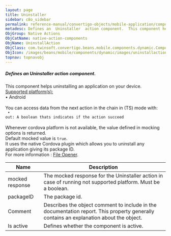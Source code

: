 ```yaml
---
layout: page
title: Uninstaller
sidebar: c8o_sidebar
permalink: reference-manual/convertigo-objects/mobile-application/components/native-action-components/uninstaller/
metadesc: Defines an  Uninstaller  action component.  This component helps uninstalling an application on your device.  Supported platform(s)    • Android  You 
ObjGroup: Native Actions
ObjCatName: native-action-components
ObjName: UninstallAction
ObjClass: com.twinsoft.convertigo.beans.mobile.components.dynamic.ComponentManager$1
ObjIcon: /images/beans/mobile/components/dynamic/images/uninstallaction_color_32x32.png
topnav: topnavobj
---
```

##### Defines an <i>Uninstaller</i> action component. <br/>

This component helps uninstalling an application on your device.<br/>
<u>Supported platform(s):</u><br/>
 • Android<br/>
<br/>
You can access data from the next action in the chain in (TS) mode with: <code><br/>
 • out: A boolean thats indicates if the action succeed</code><br/>
<br/>
Whenever cordova platform is not available, the value defined in mocking options is returned.<br/>
 Default mocked value is <code>true</code>.<br/>
 It uses the native Cordova plugin which allows you to uninstall any application giving its package ID.<br/>
 For more information : <a target='_blank' href='https://ionicframework.com/docs/v3/native/file-opener/#uninstall'>File Opener</a>.

Name | Description 
--- | ---
mocked response | The mocked response for the Uninstaller action in case of running not supported platform. Must be a boolean.
packageID | The package id.
Comment | Describes the object comment to include in the documentation report.  This property generally contains an explanation about the object. 
Is active | Defines whether the component is active. 

